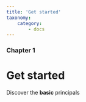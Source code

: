 ```yaml
---
title: 'Get started'
taxonomy:
    category:
        - docs
---
```


### Chapter 1

# Get started

Discover the **basic** principals
